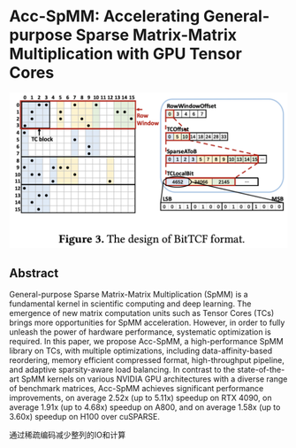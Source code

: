 # Acc-SpMM: Accelerating General-purpose Sparse Matrix-Matrix Multiplication with GPU Tensor Cores

<p align="center">
<img src="fig3.png" width="600" title="blank">
</p>

## Abstract

General-purpose Sparse Matrix-Matrix Multiplication (SpMM) is a fundamental
kernel in scientific computing and deep learning. The emergence of new matrix
computation units such as Tensor Cores (TCs) brings more opportunities for SpMM
acceleration. However, in order to fully unleash the power of hardware
performance, systematic optimization is required. In this paper, we propose
Acc-SpMM, a high-performance SpMM library on TCs, with multiple optimizations,
including data-affinity-based reordering, memory efficient compressed format,
high-throughput pipeline, and adaptive sparsity-aware load balancing. In
contrast to the state-of-the-art SpMM kernels on various NVIDIA GPU
architectures with a diverse range of benchmark matrices, Acc-SpMM achieves
significant performance improvements, on average 2.52x (up to 5.11x) speedup on
RTX 4090, on average 1.91x (up to 4.68x) speedup on A800, and on average 1.58x
(up to 3.60x) speedup on H100 over cuSPARSE.

通过稀疏编码减少整列的IO和计算